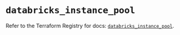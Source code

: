 # `databricks_instance_pool`

Refer to the Terraform Registry for docs: [`databricks_instance_pool`](https://registry.terraform.io/providers/databricks/databricks/1.68.0/docs/resources/instance_pool).
